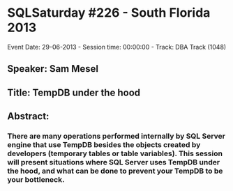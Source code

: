 # SQLSaturday #226 - South Florida 2013
Event Date: 29-06-2013 - Session time: 00:00:00 - Track: DBA Track (1048)
## Speaker: Sam Mesel
## Title: TempDB under the hood
## Abstract:
### There are many operations performed internally by SQL Server engine that use TempDB besides the objects created by developers (temporary tables or table variables). This session will present situations where SQL Server uses TempDB under the hood, and what can be done to prevent your TempDB to be your bottleneck.
